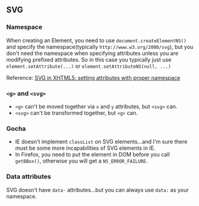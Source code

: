 ## SVG

### Namespace

When creating an Element, you need to use `document.createElementNS()` and specify the namespace(typically `http://www.w3.org/2000/svg`), but you don't need the namespace when specifying attributes unless you are modifying prefixed attributes. So in this case you typically just use `element.setAttribute(...)` or `element.setAttributeNS(null, ...)`

Reference: [SVG in XHTML5: setting attributes with proper namespace](http://stackoverflow.com/questions/4882890/svg-in-xhtml5-setting-attributes-with-proper-namespace)

### `<g>` and `<svg>`

* `<g>` can't be moved together via `x` and `y` attributes, but `<svg>` can.
* `<svg>` can't be transformed together, but `<g>` can.

### Gocha

* IE doesn't implement `classList` on SVG elements...and I'm sure there must be some more incapabilities of SVG elements in IE.
* In Firefox, you need to put the element in DOM before you call `getBBox()`, otherwise you will get a `NS_ERROR_FAILURE`.

### Data attributes

SVG doesn't have `data-` attributes...but you can always use `data:` as your namespace.